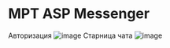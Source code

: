 # MPT ASP Messenger
Авторизация
![image](https://user-images.githubusercontent.com/76443145/174825440-eecc57c1-a0a6-49e2-be7c-8ffccd785c25.png)
Старница чата
![image](https://user-images.githubusercontent.com/76443145/174825817-1e4d6331-18e5-428b-849e-187253e014d6.png)
